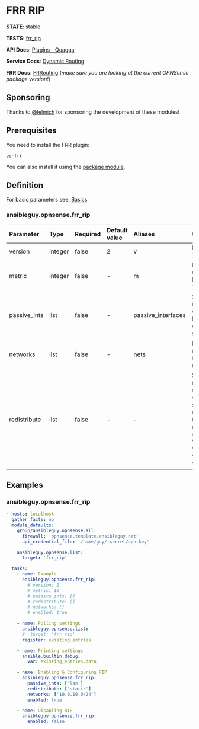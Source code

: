 # FRR RIP

**STATE**: stable

**TESTS**: [frr_rip](https://github.com/ansibleguy/collection_opnsense/blob/latest/tests/frr_rip.yml)

**API Docs**: [Plugins - Quagga](https://docs.opnsense.org/development/api/plugins/quagga.html)

**Service Docs**: [Dynamic Routing](https://docs.opnsense.org/manual/dynamic_routing.html)

**FRR Docs**: [FRRouting](https://docs.frrouting.org/) (_make sure you are looking at the current OPNSense package version!_)

## Sponsoring

Thanks to [@telmich](https://github.com/telmich) for sponsoring the development of these modules!

## Prerequisites

You need to install the FRR plugin:
```
os-frr
```

You can also install it using the [package module](https://opnsense.ansibleguy.net/modules/package.html).

## Definition

For basic parameters see: [Basics](https://opnsense.ansibleguy.net/usage/2_basic.html)

### ansibleguy.opnsense.frr_rip

| Parameter | Type    | Required | Default value | Aliases            | Comment                                                                                                                                        |
|:----------|:--------|:---------|:--------------|:-------------------|:-----------------------------------------------------------------------------------------------------------------------------------------------|
| version   | integer | false    | 2             | v                  | RIP version. 1 or 2                                                                                                                            |
| metric    | integer | false    | -             | m                  | Default metric. Integer from 1 to 16                                                                                                           |                                                                                                                                                  |
| passive_ints    | list    | false    | -             | passive_interfaces | Select the interfaces, where no RIP packets should be sent to                                                                                  |                                                                                                                                                  |
| networks    | list    | false    | -             | nets               | Enter your networks in CIDR notation                                                                                                           |                                                                                                                                                  |
| redistribute    | list    | false    | -             | -                  | Select other routing sources, which should be redistributed to the other nodes. One or more of: 'bgp', 'ospf', 'connected', 'kernel', 'static' |                                                                                                                                                  |


## Examples

### ansibleguy.opnsense.frr_rip

```yaml
- hosts: localhost
  gather_facts: no
  module_defaults:
    group/ansibleguy.opnsense.all:
      firewall: 'opnsense.template.ansibleguy.net'
      api_credential_file: '/home/guy/.secret/opn.key'

    ansibleguy.opnsense.list:
      target: 'frr_rip'

  tasks:
    - name: Example
      ansibleguy.opnsense.frr_rip:
        # version: 2
        # metric: 10
        # passive_ints: []
        # redistribute: []
        # networks: []
        # enabled: true

    - name: Pulling settings
      ansibleguy.opnsense.list:
      #  target: 'frr_rip'
      register: existing_entries

    - name: Printing settings
      ansible.builtin.debug:
        var: existing_entries.data

    - name: Enabling & Configuring RIP
      ansibleguy.opnsense.frr_rip:
        passive_ints: ['lan']
        redistribute: ['static']
        networks: ['10.0.10.0/24']
        enabled: true

    - name: Disabling RIP
      ansibleguy.opnsense.frr_rip:
        enabled: false
```
